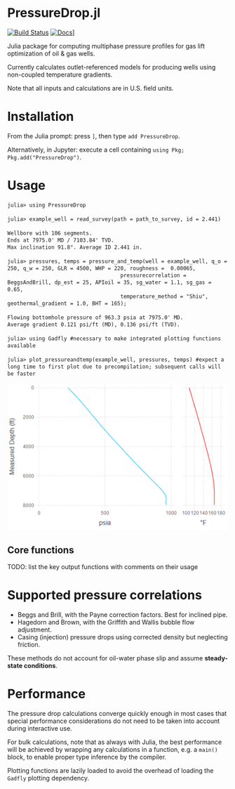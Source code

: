 # PressureDrop.jl
[![Build Status](https://travis-ci.org/jnoynaert/PressureDrop.jl.svg?branch=master)](https://travis-ci.org/jnoynaert/PressureDrop.jl) [![Docs](https://img.shields.io/badge/docs-stable-blue.svg)](https://jnoynaert.github.io/PressureDrop.jl/stable)]

Julia package for computing multiphase pressure profiles for gas lift optimization of oil &amp; gas wells.

Currently calculates outlet-referenced models for producing wells using non-coupled temperature gradients.

Note that all inputs and calculations are in U.S. field units.

# Installation

From the Julia prompt: press `]`, then type `add PressureDrop`.

Alternatively, in Jupyter: execute a cell containing `using Pkg; Pkg.add("PressureDrop")`.

# Usage

```
julia> using PressureDrop

julia> example_well = read_survey(path = path_to_survey, id = 2.441)

Wellbore with 106 segments.
Ends at 7975.0' MD / 7103.84' TVD.
Max inclination 91.8°. Average ID 2.441 in.

julia> pressures, temps = pressure_and_temp(well = example_well, q_o = 250, q_w = 250, GLR = 4500, WHP = 220, roughness =  0.00065,
                                    pressurecorrelation = BeggsAndBrill, dp_est = 25, APIoil = 35, sg_water = 1.1, sg_gas = 0.65,
                                    temperature_method = "Shiu", geothermal_gradient = 1.0, BHT = 165);

Flowing bottomhole pressure of 963.3 psia at 7975.0' MD.
Average gradient 0.121 psi/ft (MD), 0.136 psi/ft (TVD).

julia> using Gadfly #necessary to make integrated plotting functions available

julia> plot_pressureandtemp(example_well, pressures, temps) #expect a long time to first plot due to precompilation; subsequent calls will be faster
```
![example plot](examples/exampleplot.png)


## Core functions

TODO: list the key output functions with comments on their usage

# Supported pressure correlations

- Beggs and Brill, with the Payne correction factors. Best for inclined pipe.
- Hagedorn and Brown, with the Griffith and Wallis bubble flow adjustment.
- Casing (injection) pressure drops using corrected density but neglecting friction.

These methods do not account for oil-water phase slip and assume **steady-state conditions**.

# Performance

The pressure drop calculations converge quickly enough in most cases that special performance considerations do not need to be taken into account during interactive use.

For bulk calculations, note that as always with Julia, the best performance will be achieved by wrapping any calculations in a function, e.g. a `main()` block, to enable proper type inference by the compiler.

Plotting functions are lazily loaded to avoid the overhead of loading the `Gadfly` plotting dependency.
